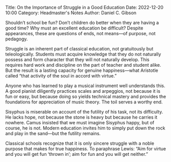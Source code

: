 Title: On the Importance of Struggle in a Good Education
Date: 2022-12-20 10:00 
Category: Headmaster's Notes
Author: Daniel C. Gibson

Shouldn’t school be fun? Don’t children do better when they are having a good time? Why must an excellent education be difficult? Despite appearances, these are questions of ends, not means—of purpose, not pedagogy.

Struggle is an inherent part of classical education, not gratuitously but teleologically. Students must acquire knowledge that they do not naturally possess and form character that they will not naturally develop. This requires hard work and discipline on the part of teacher and student alike. But the result is a lasting capacity for genuine happiness—what Aristotle called “that activity of the soul in accord with virtue.”

Anyone who has learned to play a musical instrument well understands this. A good pianist diligently practices scales and arpeggios, not because it is fun or easy, but because doing so yields technical mastery and provides the foundations for appreciation of music theory. The toil serves a worthy end. 

Sisyphus is miserable on account of the futility of his task, not its difficulty. He lacks hope, not because the stone is heavy but because he carries it nowhere. Camus insisted that we must imagine Sisyphus happy, but of course, he is not. Modern education invites him to simply put down the rock and play in the sand—but the futility remains.

Classical schools recognize that it is only sincere struggle with a noble purpose that makes for true happiness. To paraphrase Lewis: “Aim for virtue and you will get fun ‘thrown in’; aim for fun and you will get neither.”